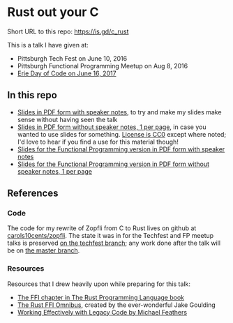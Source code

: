 # Rust out your C

Short URL to this repo: https://is.gd/c_rust

This is a talk I have given at:

- Pittsburgh Tech Fest on June 10, 2016
- Pittsburgh Functional Programming Meetup on Aug 8, 2016
- [Erie Day of Code on June 16, 2017](https://www.youtube.com/watch?v=SKGVItFlK3w)

## In this repo

* [Slides in PDF form with speaker notes](https://github.com/carols10cents/rust-out-your-c-talk/raw/master/slides-with-speaker-notes.pdf), to try and make my slides make sense without having seen the talk
* [Slides in PDF form without speaker notes, 1 per page](https://github.com/carols10cents/rust-out-your-c-talk/raw/master/slides-without-speaker-notes.pdf), in case you wanted to use slides for something. [License is CC0](https://github.com/carols10cents/rust-out-your-c-talk/blob/master/LICENSE) except where noted; I'd love to hear if you find a use for this material though!
* [Slides for the Functional Programming version in PDF form with speaker notes](https://github.com/carols10cents/rust-out-your-c-talk/raw/master/functional-slides-with-speaker-notes.pdf)
* [Slides for the Functional Programming version in PDF form without speaker notes, 1 per page](https://github.com/carols10cents/rust-out-your-c-talk/raw/master/functional-slides-without-speaker-notes.pdf)

## References

### Code

The code for my rewrite of Zopfli from C to Rust lives on github at [carols10cents/zopfli](https://github.com/carols10cents/zopfli). The state it was in for the Techfest and FP meetup talks is preserved [on the techfest branch](https://github.com/carols10cents/zopfli/tree/techfest); any work done after the talk will be on [the master branch](https://github.com/carols10cents/zopfli).

### Resources

Resources that I drew heavily upon while preparing for this talk:

* [The FFI chapter in The Rust Programming Language book](https://doc.rust-lang.org/book/first-edition/ffi.html)
* [The Rust FFI Omnibus](http://jakegoulding.com/rust-ffi-omnibus/), created by the ever-wonderful Jake Goulding
* [Working Effectively with Legacy Code by Michael Feathers](https://www.amazon.com/Working-Effectively-Legacy-Michael-Feathers/dp/0131177052/ref=sr_1_1)
